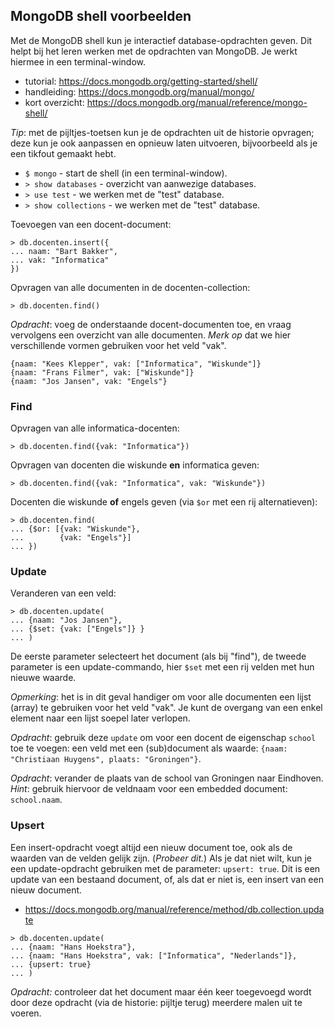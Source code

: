 ## MongoDB shell voorbeelden

Met de MongoDB shell kun je interactief database-opdrachten geven. Dit helpt bij het leren werken met de opdrachten van MongoDB. Je werkt hiermee in een terminal-window.

* tutorial: https://docs.mongodb.org/getting-started/shell/
* handleiding: https://docs.mongodb.org/manual/mongo/
* kort overzicht: https://docs.mongodb.org/manual/reference/mongo-shell/

*Tip*: met de pijltjes-toetsen kun je de opdrachten uit de historie opvragen; deze kun je ook aanpassen en opnieuw laten uitvoeren, bijvoorbeeld als je een tikfout gemaakt hebt.

* `$ mongo` - start de shell (in een terminal-window).
* `> show databases` - overzicht van aanwezige databases.
* `> use test` - we werken met de "test" database.
* `> show collections` - we werken met de "test" database.

Toevoegen van een docent-document:

```
> db.docenten.insert({
... naam: "Bart Bakker",
... vak: "Informatica"
})
```

Opvragen van alle documenten in de docenten-collection:

```
> db.docenten.find()
```

*Opdracht*: voeg de onderstaande docent-documenten toe, en vraag vervolgens een overzicht van alle documenten. *Merk op* dat we hier verschillende vormen gebruiken voor het veld "vak".

```
{naam: "Kees Klepper", vak: ["Informatica", "Wiskunde"]}
{naam: "Frans Filmer", vak: ["Wiskunde"]}
{naam: "Jos Jansen", vak: "Engels"}
```

### Find

Opvragen van alle informatica-docenten:

```
> db.docenten.find({vak: "Informatica"})
```

Opvragen van docenten die wiskunde **en** informatica geven:

```
> db.docenten.find({vak: "Informatica", vak: "Wiskunde"})

```

Docenten die wiskunde **of** engels geven (via `$or` met een rij alternatieven):

```
> db.docenten.find(
... {$or: [{vak: "Wiskunde"},
...        {vak: "Engels"}]
... })
```

### Update

Veranderen van een veld:

```
> db.docenten.update( 
... {naam: "Jos Jansen"}, 
... {$set: {vak: ["Engels"]} } 
... )
```

De eerste parameter selecteert het document (als bij "find"), de tweede parameter is een update-commando, hier `$set` met een rij velden met hun nieuwe waarde.

*Opmerking*: het is in dit geval handiger om voor alle documenten een lijst (array) te gebruiken voor het veld "vak". Je kunt de overgang van een enkel element naar een lijst soepel later verlopen.

*Opdracht*: gebruik deze `update` om voor een docent de eigenschap `school` toe te voegen: een veld met een (sub)document als waarde: `{naam: "Christiaan Huygens", plaats: "Groningen"}`.

*Opdracht*: verander de plaats van de school van Groningen naar Eindhoven. *Hint*: gebruik hiervoor de veldnaam voor een embedded document: `school.naam`.

### Upsert

Een insert-opdracht voegt altijd een nieuw document toe, ook als de waarden van de velden gelijk zijn. (*Probeer dit.*) Als je dat niet wilt, kun je een update-opdracht gebruiken met de parameter: `upsert: true`. Dit is een update van een bestaand document, of, als dat er niet is, een insert van een nieuw document.

* https://docs.mongodb.org/manual/reference/method/db.collection.update

```
> db.docenten.update(
... {naam: "Hans Hoekstra"},
... {naam: "Hans Hoekstra", vak: ["Informatica", "Nederlands"]},
... {upsert: true}
... )
```

*Opdracht:* controleer dat het document maar één keer toegevoegd wordt door deze opdracht (via de historie: pijltje terug) meerdere malen uit te voeren. 

